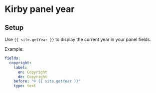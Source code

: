 # Kirby panel year

## Setup

Use `{{ site.getYear }}` to display the current year in your panel fields.

Example:

```yml
fields:
  copyright:
    label:
      en: Copyright
      de: Copyright
    before: "© {{ site.getYear }}"
    type: text
```
